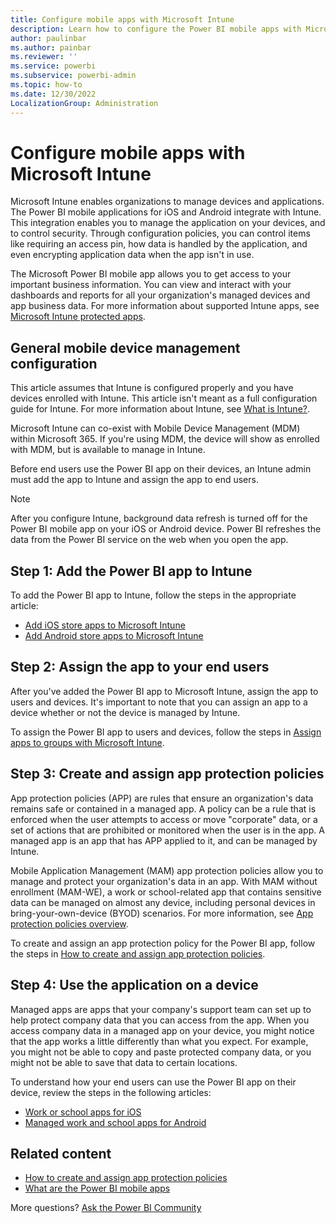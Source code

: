 ```yaml
---
title: Configure mobile apps with Microsoft Intune
description: Learn how to configure the Power BI mobile apps with Microsoft Intune. This includes how to add and deploy the application and how to create a mobile application policy to control security. 
author: paulinbar
ms.author: painbar
ms.reviewer: ''
ms.service: powerbi
ms.subservice: powerbi-admin
ms.topic: how-to
ms.date: 12/30/2022
LocalizationGroup: Administration
---
```


# Configure mobile apps with Microsoft Intune

Microsoft Intune enables organizations to manage devices and applications. The Power BI mobile applications for iOS and Android integrate with Intune. This integration enables you to manage the application on your devices, and to control security. Through configuration policies, you can control items like requiring an access pin, how data is handled by the application, and even encrypting application data when the app isn't in use.

The Microsoft Power BI mobile app allows you to get access to your important business information. You can view and interact with your dashboards and reports for all your organization's managed devices and app business data. For more information about supported Intune apps, see [Microsoft Intune protected apps](/mem/intune/apps/apps-supported-intune-apps).

## General mobile device management configuration

This article assumes that Intune is configured properly and you have devices enrolled with Intune. This article isn't meant as a full configuration guide for Intune. For more information about Intune, see [What is Intune?](/mem/intune/fundamentals/what-is-intune).

Microsoft Intune can co-exist with Mobile Device Management (MDM) within Microsoft 365. If you're using MDM, the device will show as enrolled with MDM, but is available to manage in Intune.

Before end users use the Power BI app on their devices, an Intune admin must add the app to Intune and assign the app to end users.

> [!NOTE]
> After you configure Intune, background data refresh is turned off for the Power BI mobile app on your iOS or Android device. Power BI refreshes the data from the Power BI service on the web when you open the app.

## Step 1: Add the Power BI app to Intune

To add the Power BI app to Intune, follow the steps in the appropriate article:

- [Add iOS store apps to Microsoft Intune](/mem/intune/apps/store-apps-ios)
- [Add Android store apps to Microsoft Intune](/mem/intune/apps/store-apps-android)

## Step 2: Assign the app to your end users

After you've added the Power BI app to Microsoft Intune, assign the app to users and devices. It's important to note that you can assign an app to a device whether or not the device is managed by Intune.

To assign the Power BI app to users and devices, follow the steps in [Assign apps to groups with Microsoft Intune](/mem/intune/apps/apps-deploy).

## Step 3: Create and assign app protection policies

App protection policies (APP) are rules that ensure an organization's data remains safe or contained in a managed app. A policy can be a rule that is enforced when the user attempts to access or move "corporate" data, or a set of actions that are prohibited or monitored when the user is in the app. A managed app is an app that has APP applied to it, and can be managed by Intune.

Mobile Application Management (MAM) app protection policies allow you to manage and protect your organization's data in an app. With MAM without enrollment (MAM-WE), a work or school-related app that contains sensitive data can be managed on almost any device, including personal devices in bring-your-own-device (BYOD) scenarios. For more information, see [App protection policies overview](/mem/intune/apps/app-protection-policy).

To create and assign an app protection policy for the Power BI app, follow the steps in [How to create and assign app protection policies](/mem/intune/apps/app-protection-policies).

## Step 4: Use the application on a device

Managed apps are apps that your company's support team can set up to help protect company data that you can access from the app. When you access company data in a managed app on your device, you might notice that the app works a little differently than what you expect. For example, you might not be able to copy and paste protected company data, or you might not be able to save that data to certain locations.

To understand how your end users can use the Power BI app on their device, review the steps in the following articles:

- [Work or school apps for iOS](/mem/intune/user-help/use-managed-apps-on-your-device-ios#how-do-i-know-im-using-a-managed-app)
- [Managed work and school apps for Android](/mem/intune/user-help/use-managed-apps-on-your-device-android)

## Related content

- [How to create and assign app protection policies](/mem/intune/apps/app-protection-policies)
- [What are the Power BI mobile apps](../consumer/mobile/mobile-apps-for-mobile-devices.md)  

More questions? [Ask the Power BI Community](https://community.powerbi.com/)
